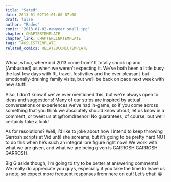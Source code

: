 ```yaml
---
title: "Sated"
date: 2013-01-02T10:01:00-07:00
draft: false
author: "Rades"
comic: "2013-01-02-newyear_small.jpg"
chapter: CHAPTERTEMPLATE
chapter_link: CHAPTERLINKTEMPLATE
tags: TAGSLISTTEMPLATE
related_comics: RELATEDCOMICTEMPLATE
---
```


Whoa, whoa, where did 2013 come from? It totally snuck up and [Ambushed] us when we weren’t expecting it. We’ve both been a little busy the last few days with RL travel, festivities and the ever pleasant-but-emotionally-draining family visits, but we’ll be back on pace next week with new stuff! 


Also, I don’t know if we’ve ever mentioned this, but we’re always open to ideas and suggestions! Many of our strips are inspired by actual conversations or experiences we’ve had in-game, so if you come across something that you think we absolutely should know about, let us know in a comment, or tweet us at @fromdraenor! No guarantees, of course, but we’ll certainly take a look!


As for resolutions? Well, I’d like to joke about how I intend to keep throwing Garrosh scripts at Vid until she screams, but it’s going to be pretty hard NOT to do this when he’s such an integral lore figure right now! We work with what we are given, and what we are being given is GARROSH GARROSH GARROSH.


Big G aside though, I’m going to try to be better at answering comments! We really do appreciate you guys, especially if you take the time to leave us a note, so expect more frequent responses from here on out! Let’s chat! 😀

